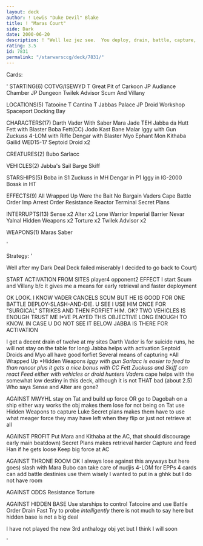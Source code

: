 ```yaml
---
layout: deck
author: ! Lewis "Duke Devil" Blake
title: ! "Maras Court"
side: Dark
date: 2000-06-20
description: ! "Well lez jez see.  You deploy, drain, battle, capture, feed, and then you retreive.  Yummy."
rating: 3.5
id: 7831
permalink: "/starwarsccg/deck/7831/"
---
```

Cards: 

' STARTING(6)
COTVG/ISEWYD
T Great Pit of Carkoon
JP Audiance Chamber
JP Dungeon
Twilek Advisor
Scum And Villany

 LOCATIONS(5)
Tatooine
T Cantina
T Jabbas Palace
JP Droid Workshop
Spaceport Docking Bay

 CHARACTERS(17)
Darth Vader With Saber
Mara Jade TEH
Jabba da Hutt
Fett with Blaster
Boba Fett(CC)
Jodo Kast
Bane Malar
Iggy with Gun
Zuckuss
4-LOM with Rifle
Dengar with Blaster
Myo
Ephant Mon
Kithaba
Gailid
WED15-17 Septoid Droid x2

 CREATURES(2)
Bubo
Sarlacc

 VEHICLES(2)
Jabba's Sail Barge
Skiff

 STARSHIPS(5)
Boba in S1
Zuckuss in MH
Dengar in P1
Iggy in IG-2000
Bossk in HT

 EFFECTS(9)
All Wrapped Up
Were the Bait
No Bargain
Vaders Cape
Battle Order
Imp Arrest Order
Resistance
Reactor Terminal
Secret Plans

 INTERRUPTS(13)
Sense x2
Alter x2
Lone Warrior
Imperial Barrier
Nevar Yalnal
Hidden Weapons x2
Torture x2
Twilek Advisor x2

 WEAPONS(1)
Maras Saber

'

Strategy: '

Well after my Dark Deal Deck failed miserably I decided to go back to Court)

 START
ACTIVATION FROM SITES
player4
opponent2
EFFECT
I start Scum and Villany b/c it gives me a means for early retrieval and faster deployment

OK LOOK.  I KNOW VADER CANCELS SCUM BUT HE IS GOOD FOR ONE BATTLE DEPLOY-SLASH-AND-DIE.  U SEE I USE HIM ONCE FOR "SURGICAL" STRIKES AND THEN FORFIET HIM.  OK?
TWO VEHICLES IS ENOUGH TRUST ME I*VE PLAYED THIS OBJECTIVE LONG ENOUGH TO KNOW.
IN CASE U DO NOT SEE IT BELOW JABBA IS THERE FOR ACTIVATION

I get a decent drain of twelve at my sites
Darth Vader is for suicide runs, he will not stay on the table for long)
Jabba helps with activation
Septoid Droids and Myo all have good forfiet
Several means of capturing
*All Wrapped Up
*Hidden Weapons
*Iggy with gun
Sarlacc is easier to feed to than rancor plus it gets a nice bonus with CC Fett
Zuckuss and Skiff can react
Feed either with vehicles or droid hunters
Vader*s cape helps with the somewhat low destiny in this deck, although it is not THAT bad (about 2.5)
Who says Sense and Alter are gone?

AGAINST MWYHL
stay on Tat and build up force OR go to Dagobah on a ship either way works
the obj makes them lose for not being on Tat
use Hidden Weapons to capture Luke
Secret plans makes them have to use what meager force they may have left when they flip or just not retrieve at all

AGAINST PROFIT
Put Mara and Kithaba at the AC, that should discourage early main beatdown)
Secret Plans makes retrieval harder
Capture and feed Han if he gets loose
Keep big force at AC

AGAINST THRONE ROOM
OK I always lose against this anyways but here goes)
slash with Mara
Bubo can take care of nudjis
4-LOM for EPPs
4 cards can add battle destinies use them wisely
I wanted to put in a ghhk but I do not have room

AGAINST ODDS
Resistance
Torture

AGAINST HIDDEN BASE
Use starships to control Tatooine and use Battle Order
Drain Fast
Try to probe *intelligently*
there is not much to say here but hidden base is not a big deal

I have not played the new 3rd anthalogy obj yet but I think I will soon



'
